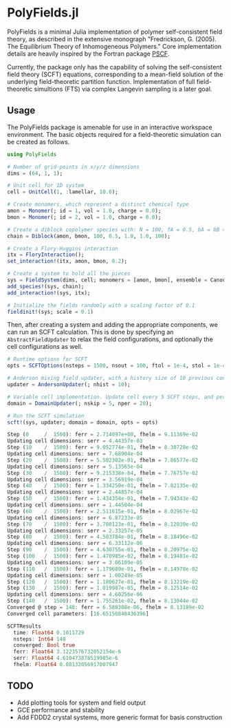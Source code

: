# PolyFields.jl

PolyFields is a minimal Julia implementation of polymer self-consistent field theory,
as described in the extensive monograph
"Fredrickson, G. (2005). The Equilibrium Theory of Inhomogeneous Polymers."
Core implementation details are heavily inspired by the Fortran package [PSCF](https://github.com/dmorse/pscf).

Currently, the package only has the capability of solving the self-consistent field theory (SCFT) equations,
corresponding to a mean-field solution of the underlying field-theoretic partition function.
Implementation of full field-theoretic simultions (FTS) via complex Langevin sampling is a later goal.

## Usage

The PolyFields package is amenable for use in an interactive workspace environment.
The basic objects required for a field-theoretic simulation can be created as follows.

```julia
using PolyFields

# Number of grid-points in x/y/z dimensions
dims = (64, 1, 1);

# Unit cell for 1D system
cell = UnitCell(1, :lamellar, 10.0); 

# Create monomers, which represent a distinct chemical type
amon = Monomer(; id = 1, vol = 1.0, charge = 0.0);
bmon = Monomer(; id = 2, vol = 1.0, charge = 0.0);

# Create a diblock copolymer species with: N = 100, fA = 0.5, bA = bB = 1.0, Ns = 100
chain = Diblock(amon, bmon, 100, 0.5, 1.0, 1.0, 100);

# Create a Flory-Huggins interaction
itx = FloryInteraction();
set_interaction!(itx, amon, bmon, 0.2);

# Create a system to hold all the pieces
sys = FieldSystem(dims, cell; monomers = [amon, bmon], ensemble = Canonical);
add_species!(sys, chain);
add_interaction!(sys, itx);

# Initialize the fields randomly with a scaling factor of 0.1
fieldinit!(sys; scale = 0.1)
```

Then, after creating a system and adding the appropriate components, we can run an SCFT calculation.
This is done by specifying an `AbstractFieldUpdater` to relax the field configurations,
and optionally the cell configurations as well.

```julia
# Runtime options for SCFT
opts = SCFTOptions(nsteps = 1500, nsout = 100, ftol = 1e-4, stol = 1e-4);

# Anderson mixing field updater, with a history size of 10 previous configurations
updater = AndersonUpdater(; nhist = 10);

# Variable cell implementation. Update cell every 5 SCFT steps, and perform 20 iterations
domain = DomainUpdater(; nskip = 5, nper = 20);

# Run the SCFT simulation
scft!(sys, updater; domain = domain, opts = opts)

Step (0     /  1500): ferr = 2.714097e+00, fhelm = 9.11369e-02
Updating cell dimensions: serr = 4.44357e-03
Step (10    /  1500): ferr = 9.052774e-01, fhelm = 8.30728e-02
Updating cell dimensions: serr = 7.68904e-04
Step (20    /  1500): ferr = 5.502302e-01, fhelm = 7.86577e-02
Updating cell dimensions: serr = 5.13565e-04
Step (30    /  1500): ferr = 9.215338e-04, fhelm = 7.76757e-02
Updating cell dimensions: serr = 3.56919e-04
Step (40    /  1500): ferr = 1.334250e-01, fhelm = 7.82135e-02
Updating cell dimensions: serr = 2.44857e-04
Step (50    /  1500): ferr = 1.434354e-01, fhelm = 7.94343e-02
Updating cell dimensions: serr = 1.44504e-04
Step (60    /  1500): ferr = 2.511615e-01, fhelm = 8.02967e-02
Updating cell dimensions: serr = 6.87233e-05
Step (70    /  1500): ferr = 3.708123e-01, fhelm = 8.12030e-02
Updating cell dimensions: serr = 2.33257e-05
Step (80    /  1500): ferr = 4.503784e-01, fhelm = 8.18496e-02
Updating cell dimensions: serr = 6.33112e-06
Step (90    /  1500): ferr = 4.630755e-01, fhelm = 8.20975e-02
Step (100   /  1500): ferr = 1.470985e-02, fhelm = 8.19481e-02
Updating cell dimensions: serr = 3.06109e-05
Step (110   /  1500): ferr = 1.179689e-01, fhelm = 8.14978e-02
Updating cell dimensions: serr = 1.00249e-05
Step (120   /  1500): ferr = 1.180627e-01, fhelm = 8.13219e-02
Step (130   /  1500): ferr = 1.019987e-05, fhelm = 8.12514e-02
Updating cell dimensions: serr = 4.60256e-06
Step (140   /  1500): ferr = 1.755261e-02, fhelm = 8.13044e-02
Converged @ step = 148: ferr = 6.588308e-06, fhelm = 8.13189e-02
Converged cell parameters: [16.65150848436396]

SCFTResults
  time: Float64 0.1011729
  nsteps: Int64 148
  converged: Bool true
  ferr: Float64 3.1223576732052154e-6
  serr: Float64 4.610473878519985e-6
  fhelm: Float64 0.08132056917007947
```

## TODO

* Add plotting tools for system and field output
* GCE performance and stability
* Add FDDD2 crystal systems, more generic format for basis construction